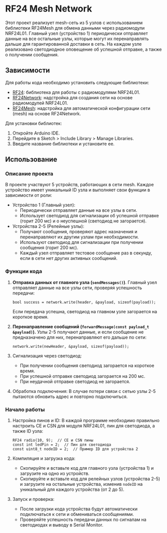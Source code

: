 # RF24 Mesh Network
Этот проект реализует mesh-сеть из 5 узлов с использованием библиотеки RF24Mesh для обмена данными через радиомодули NRF24L01. Главный узел (устройство 1) периодически отправляет данные на все остальные узлы,
которые могут их перенаправлять дальше для гарантированной доставки в сеть. На каждом узле реализовано светодиодное оповещение об успешной отправке, а также о получении сообщения.


## Зависимости
Для работы кода необходимо установить следующие библиотеки:

- [RF24](https://github.com/nRF24/RF24): библиотека для работы с радиомодулями NRF24L01.
- [RF24Network](https://github.com/nRF24/RF24Network): надстройка для создания сети на основе радиомодулей NRF24L01.
- [RF24Mesh](https://github.com/nRF24/RF24Mesh): надстройка для автоматической конфигурации сети (mesh) на основе RF24Network.

Для установки библиотек:

1. Откройте Arduino IDE.
2. Перейдите в Sketch > Include Library > Manage Libraries.
3. Введите название библиотеки и установите ее.


## Использование

### Описание проекта
В проекте участвуют 5 устройств, работающих в сети mesh. Каждое устройство имеет уникальный ID узла и выполняет свои функции в зависимости от роли:

- Устройство 1 (Главный узел):
  - Периодически отправляет данные на все узлы в сети.
  - Использует светодиод для сигнализации об успешной отправке (горит 200 мс) и о неуспешной (светодиод не загорается).
- Устройства 2-5 (Релейные узлы):
  - Получают сообщения, проверяют адрес назначения и перенаправляют их другим узлам при необходимости.
  - Используют светодиод для сигнализации при получении сообщения (горит 200 мс).
  - Каждый узел отправляет тестовое сообщение раз в секунду, если в сети нет других активных сообщений.
 
### Функции кода
1. **Отправка данных от главного узла (`sendMessages()`)**. Главный узел отправляет данные на все узлы сети, проверяя успешность передачи:
   ```
   bool success = network.write(header, &payload, sizeof(payload));
   ```
   Если передача успешна, светодиод на главном узле загорается на короткое время.

2. **Перенаправление сообщений (`forwardMessage(const payload_t &payload)`).** Узлы 2-5 получают данные, и если сообщение не предназначено для них, перенаправляют его дальше по сети:
   ```
   network.write(newHeader, &payload, sizeof(payload));
   ```

3. Сигнализация через светодиод:
   - При получении сообщения светодиод загорается на короткое время.
   - При успешной отправке светодиод загорается на 200 мс.
   - При неудачной отправке светодиод не загорается.

4. Обработка подключения: В случае потери связи с сетью узлы 2-5 пытаются обновить адрес и повторно подключиться.

### Начало работы
1. Настройка пинов и ID: В каждой программе необходимо правильно настроить CE и CSN для модуля NRF24L01, пин для светодиода, а также ID узла:
   ```
   RF24 radio(10, 9);  // CE и CSN пины
   const int ledPin = 2;  // Пин для светодиода
   const uint8_t nodeID = 2;  // Пример ID для устройства 2
   ```

2. Компиляция и загрузка кода:
   - Скопируйте и вставьте код для главного узла (устройства 1) и загрузите на одно из устройств.
   - Скопируйте и вставьте код для релейных узлов (устройства 2-5) и загрузите на остальные устройства, изменив `nodeID` на уникальный для каждого устройства (от 2 до 5).

3. Запуск и проверка:
   - После загрузки кода устройства будут автоматически подключаться к сети и обмениваться сообщениями.
   - Проверяйте успешность передачи данных по сигналам на светодиодах и выводу в Serial Monitor.
